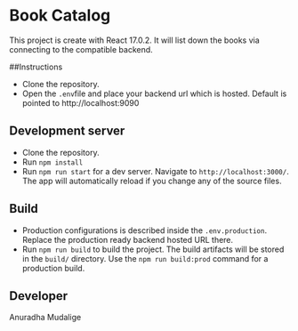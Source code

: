 # Book Catalog

This project is create with React 17.0.2. It will list down the books via connecting to the compatible backend.

##Instructions

- Clone the repository.
- Open the `.env`file and place your backend url which is hosted. Default is pointed to http://localhost:9090

## Development server

- Clone the repository.
- Run `npm install`
- Run `npm run start` for a dev server. Navigate to `http://localhost:3000/`. The app will automatically reload if you change any of the source files.

## Build

- Production configurations is described inside the `.env.production`. Replace the production ready backend hosted URL there.
- Run `npm run build` to build the project. The build artifacts will be stored in the `build/` directory. Use the `npm run build:prod` command for a production build.

## Developer
Anuradha Mudalige
